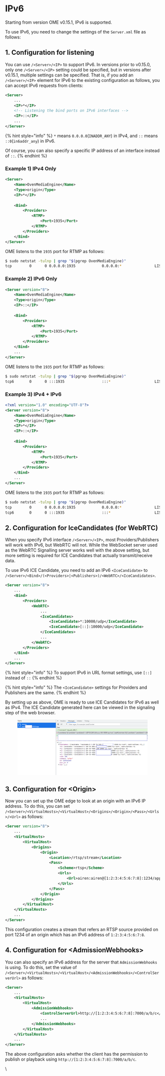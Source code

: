 # IPv6



Starting from version OME v0.15.1, IPv6 is supported.

To use IPv6, you need to change the settings of the `Server.xml` file as follows:

## 1. Configuration for listening

You can use `/<Server>/<IP>` to support IPv6. In versions prior to v0.15.0, only one `/<Server>/<IP>` setting could be specified, but in versions after v0.15.1, multiple settings can be specified. That is, if you add an `/<Server>/<IP>` element for IPv6 to the existing configuration as follows, you can accept IPv6 requests from clients:

```xml
<Server>
    ...
    <IP>*</IP>
    <!-- Listening the bind ports on IPv6 interfaces -->
    <IP>::</IP>
    ...
</Server>
```

{% hint style="info" %}
`*` means `0.0.0.0`(`INADDR_ANY`) in IPv4, and `::` means `::0`(`in6addr_any`) in IPv6.

Of course, you can also specify a specific IP address of an interface instead of `::`.
{% endhint %}

### Example 1) IPv4 Only

```xml
<Server>
    <Name>OvenMediaEngine</Name>
    <Type>origin</Type>
    <IP>*</IP>

    <Bind>
        <Providers>
            <RTMP>
                <Port>1935</Port>
            </RTMP>
        </Providers>
    </Bind>
</Server>
```

OME listens to the `1935` port for RTMP as follows:

```bash
$ sudo netstat -tulnp | grep "$(pgrep OvenMediaEngine)"
tcp        0      0 0.0.0.0:1935            0.0.0.0:*               LISTEN      xxx/OvenMediaEn
```

### Example 2) IPv6 Only

```xml
<Server version="8">
    <Name>OvenMediaEngine</Name>
    <Type>origin</Type>
    <IP>::</IP>

    <Bind>
        <Providers>
            <RTMP>
                <Port>1935</Port>
            </RTMP>
        </Providers>
    </Bind>
    ...
</Server>
```

OME listens to the `1935` port for RTMP as follows:

```bash
$ sudo netstat -tulnp | grep "$(pgrep OvenMediaEngine)"
tcp6       0      0 :::1935                 :::*                    LISTEN      xxx/OvenMediaEn
```

### Example 3) IPv4 + IPv6

```xml
<?xml version="1.0" encoding="UTF-8"?>
<Server version="8">
    <Name>OvenMediaEngine</Name>
    <Type>origin</Type>
    <IP>*</IP>
    <IP>::</IP>

    <Bind>
        <Providers>
            <RTMP>
                <Port>1935</Port>
            </RTMP>
        </Providers>
    </Bind>
    ...
</Server>

```

OME listens to the `1935` port for RTMP as follows:

```bash
$ sudo netstat -tulnp | grep "$(pgrep OvenMediaEngine)"
tcp        0      0 0.0.0.0:1935            0.0.0.0:*               LISTEN      xxx/OvenMediaEn
tcp6       0      0 :::1935                 :::*                    LISTEN      xxx/OvenMediaEn
```



## 2. Configuration for IceCandidates (for WebRTC)

When you specify IPv6 interface `/<Server>/<IP>`, most Providers/Publishers will work with IPv6, but WebRTC will not. While the WebSocket server used as the WebRTC Signalling server works well with the above setting, but more setting is required for ICE Candidates that actually transmit/receive data.

To use IPv6 ICE Candidate, you need to add an IPv6 `<IceCandidate>` to `/<Server>/<Bind>/(<Providers>|<Publishers>)/<WebRTC>/<IceCandidates>`.

```xml
<Server version="8">
    ...
    <Bind>
        <Providers>
            <WebRTC>
                ...
                <IceCandidates>
                    <IceCandidate>*:10000/udp</IceCandidate>
                    <IceCandidate>[::]:10000/udp</IceCandidate>
                </IceCandidates>
                ...
            </WebRTC>
        </Providers>
    </Bind>
    ...
</Server>
```

{% hint style="info" %}
To support IPv6 in URL format settings, use `[::]` instead of `::`
{% endhint %}

{% hint style="info" %}
The `<IceCandidate>` settings for Providers and Publishers are the same.
{% endhint %}

By setting up as above, OME is ready to use ICE Candidates for IPv6 as well as IPv4. The ICE Candidate generated here can be viewed in the signaling step of the web browser.

<figure><img src="../.gitbook/assets/image (3) (1) (1) (1).png" alt=""><figcaption></figcaption></figure>

## 3. Configuration for \<Origin>

Now you can set up the OME edge to look at an origin with an IPv6 IP address. To do this, you can set `/<Server>/<VirtualHosts>/<VirtualHost>/<Origins>/<Origin>/<Pass>/<Urls>/<Url>` as follows:

```xml
<Server version="8">
    ...
    <VirtualHosts>
        <VirtualHost>
            <Origins>
                <Origin>
                    <Location>/rtsp/stream</Location>
                    <Pass>
                        <Scheme>rtsp</Scheme>
                        <Urls>
                            <Url>airen:airen@[1:2:3:4:5:6:7:8]:1234/app/stream</Url>
                        </Urls>
                    </Pass>
                </Origin>
            </Origins>
        </VirtualHost>
    </VirtualHosts>
    ...
</Server>
```

This configuration creates a stream that refers an RTSP source provided on port 1234 of an origin which has an IPv6 address of `1:2:3:4:5:6:7:8`.

## 4. Configuration for \<AdmissionWebhooks>

You can also specify an IPv6 address for the server that `AdmissionWebhooks` is using. To do this, set the value of `/<Server>/<VirtualHosts>/<VirtualHost>/<AdmissionWebhooks>/<ControlServerUrl>` as follows:

```xml
<Server>
    ...
    <VirtualHosts>
        <VirtualHost>
            <AdmissionWebhooks>
                <ControlServerUrl>http://[1:2:3:4:5:6:7:8]:7000/a/b/c</ControlServerUrl>
                ...
            </AdmissionWebhooks>
        </VirtualHost>
    </VirtualHosts>
    ...
</Server>
```

The above configuration asks whether the client has the permission to publish or playback using `http://[1:2:3:4:5:6:7:8]:7000/a/b/c`.

\
